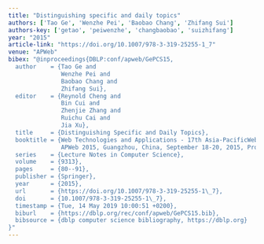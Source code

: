 ```yaml
---
title: "Distinguishing specific and daily topics"
authors: ['Tao Ge', 'Wenzhe Pei', 'Baobao Chang', 'Zhifang Sui']
authors-key: ['getao', 'peiwenzhe', 'changbaobao', 'suizhifang']
year: "2015"
article-link: "https://doi.org/10.1007/978-3-319-25255-1_7"
venue: "APWeb"
bibex: "@inproceedings{DBLP:conf/apweb/GePCS15,
  author    = {Tao Ge and
               Wenzhe Pei and
               Baobao Chang and
               Zhifang Sui},
  editor    = {Reynold Cheng and
               Bin Cui and
               Zhenjie Zhang and
               Ruichu Cai and
               Jia Xu},
  title     = {Distinguishing Specific and Daily Topics},
  booktitle = {Web Technologies and Applications - 17th Asia-PacificWeb Conference,
               APWeb 2015, Guangzhou, China, September 18-20, 2015, Proceedings},
  series    = {Lecture Notes in Computer Science},
  volume    = {9313},
  pages     = {80--91},
  publisher = {Springer},
  year      = {2015},
  url       = {https://doi.org/10.1007/978-3-319-25255-1\_7},
  doi       = {10.1007/978-3-319-25255-1\_7},
  timestamp = {Tue, 14 May 2019 10:00:51 +0200},
  biburl    = {https://dblp.org/rec/conf/apweb/GePCS15.bib},
  bibsource = {dblp computer science bibliography, https://dblp.org}
}"
---
```


